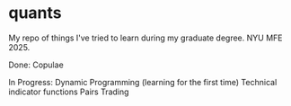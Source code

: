 # quants
My repo of things I've tried to learn during my graduate degree. NYU MFE 2025.

Done:
Copulae

In Progress:
Dynamic Programming (learning for the first time)
Technical indicator functions
Pairs Trading
